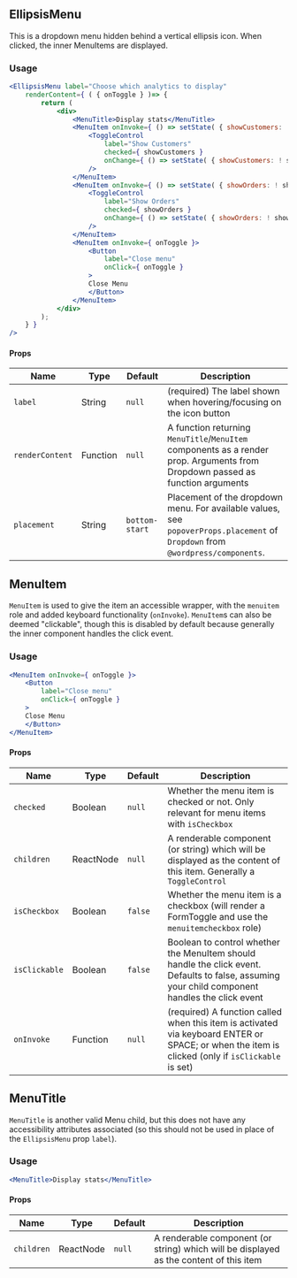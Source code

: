 ## EllipsisMenu

This is a dropdown menu hidden behind a vertical ellipsis icon. When clicked, the inner MenuItems are displayed.

### Usage

```jsx
<EllipsisMenu label="Choose which analytics to display"
	renderContent={ ( { onToggle } )=> {
		return (
			<div>
				<MenuTitle>Display stats</MenuTitle>
				<MenuItem onInvoke={ () => setState( { showCustomers: ! showCustomers } ) }>
					<ToggleControl
						label="Show Customers"
						checked={ showCustomers }
						onChange={ () => setState( { showCustomers: ! showCustomers } ) }
					/>
				</MenuItem>
				<MenuItem onInvoke={ () => setState( { showOrders: ! showOrders } ) }>
					<ToggleControl
						label="Show Orders"
						checked={ showOrders }
						onChange={ () => setState( { showOrders: ! showOrders } ) }
					/>
				</MenuItem>
				<MenuItem onInvoke={ onToggle }>
					<Button
						label="Close menu"
						onClick={ onToggle }
					>
					Close Menu
					</Button>
				</MenuItem>
			</div>
		);
	} }
/>
```

#### Props

Name | Type | Default | Description
--- | --- | --- | ---
`label` | String | `null` | (required) The label shown when hovering/focusing on the icon button
`renderContent` | Function | `null` | A function returning `MenuTitle`/`MenuItem` components as a render prop. Arguments from Dropdown passed as function arguments
`placement` | String | `bottom-start` | Placement of the dropdown menu. For available values, see `popoverProps.placement` of `Dropdown` from `@wordpress/components`.


## MenuItem

`MenuItem` is used to give the item an accessible wrapper, with the `menuitem` role and added keyboard functionality (`onInvoke`).
`MenuItem`s can also be deemed "clickable", though this is disabled by default because generally the inner component handles
the click event.

### Usage

```jsx
<MenuItem onInvoke={ onToggle }>
	<Button
		label="Close menu"
		onClick={ onToggle }
	>
	Close Menu
	</Button>
</MenuItem>
```

#### Props

Name | Type | Default | Description
--- | --- | --- | ---
`checked` | Boolean | `null` | Whether the menu item is checked or not. Only relevant for menu items with `isCheckbox`
`children` | ReactNode | `null` | A renderable component (or string) which will be displayed as the content of this item. Generally a `ToggleControl`
`isCheckbox` | Boolean | `false` | Whether the menu item is a checkbox (will render a FormToggle and use the `menuitemcheckbox` role)
`isClickable` | Boolean | `false` | Boolean to control whether the MenuItem should handle the click event. Defaults to false, assuming your child component handles the click event
`onInvoke` | Function | `null` | (required) A function called when this item is activated via keyboard ENTER or SPACE; or when the item is clicked (only if `isClickable` is set)


## MenuTitle

`MenuTitle` is another valid Menu child, but this does not have any accessibility attributes associated
(so this should not be used in place of the `EllipsisMenu` prop `label`).

### Usage

```jsx
<MenuTitle>Display stats</MenuTitle>
```

#### Props

Name | Type | Default | Description
--- | --- | --- | ---
`children` | ReactNode | `null` | A renderable component (or string) which will be displayed as the content of this item
